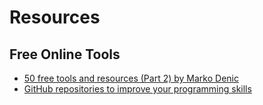 # Resources

## Free Online Tools

- [50 free tools and resources (Part 2) by Marko Denic](https://markodenic.com/50-free-tools-and-resources-part-2/)
- [GitHub repositories to improve your programming skills](https://dev.to/denicmarko/github-repositories-to-improve-your-programming-skills-2d1e)
